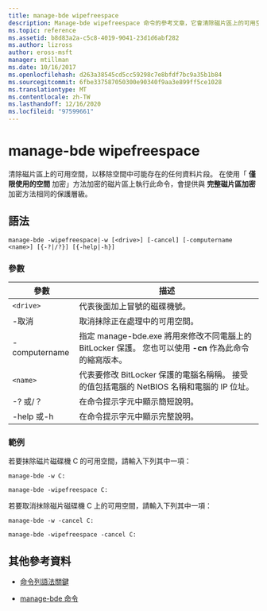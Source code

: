 ```yaml
---
title: manage-bde wipefreespace
description: Manage-bde wipefreespace 命令的參考文章，它會清除磁片區上的可用空間，以移除空間中可能存在的任何資料片段。
ms.topic: reference
ms.assetid: b8d83a2a-c5c8-4019-9041-23d1d6abf282
ms.author: lizross
author: eross-msft
manager: mtillman
ms.date: 10/16/2017
ms.openlocfilehash: d263a38545cd5cc59298c7e8bfdf7bc9a35b1b84
ms.sourcegitcommit: 6fbe337587050300e90340f9aa3e899ff5ce1028
ms.translationtype: MT
ms.contentlocale: zh-TW
ms.lasthandoff: 12/16/2020
ms.locfileid: "97599661"
---
```

# <a name="manage-bde-wipefreespace"></a>manage-bde wipefreespace

清除磁片區上的可用空間，以移除空間中可能存在的任何資料片段。 在使用「 **僅限使用的空間** 加密」方法加密的磁片區上執行此命令，會提供與 **完整磁片區加密** 加密方法相同的保護層級。

## <a name="syntax"></a>語法

```
manage-bde -wipefreespace|-w [<drive>] [-cancel] [-computername <name>] [{-?|/?}] [{-help|-h}]
```

### <a name="parameters"></a>參數

| 參數 | 描述 |
| --------- | ----------- |
| `<drive>` | 代表後面加上冒號的磁碟機號。 |
| -取消 | 取消抹除正在處理中的可用空間。 |
| -computername | 指定 manage-bde.exe 將用來修改不同電腦上的 BitLocker 保護。 您也可以使用 **-cn** 作為此命令的縮寫版本。 |
| `<name>` | 代表要修改 BitLocker 保護的電腦名稱稱。 接受的值包括電腦的 NetBIOS 名稱和電腦的 IP 位址。 |
| -? 或/？ | 在命令提示字元中顯示簡短說明。 |
| -help 或-h | 在命令提示字元中顯示完整說明。 |

### <a name="examples"></a>範例

若要抹除磁片磁碟機 C 的可用空間，請輸入下列其中一項：

```
manage-bde -w C:
```

```
manage-bde -wipefreespace C:
```

若要取消抹除磁片磁碟機 C 上的可用空間，請輸入下列其中一項：

```
manage-bde -w -cancel C:
```

```
manage-bde -wipefreespace -cancel C:
```

## <a name="additional-references"></a>其他參考資料

- [命令列語法關鍵](command-line-syntax-key.md)

- [manage-bde 命令](manage-bde.md)

